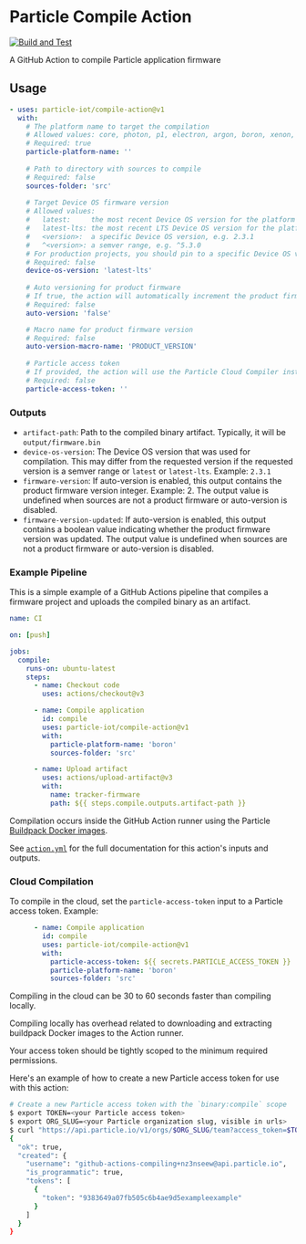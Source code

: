 # Particle Compile Action
[![Build and Test](https://github.com/particle-iot/compile-action/actions/workflows/test.yml/badge.svg)](https://github.com/particle-iot/compile-action/actions/workflows/test.yml)

A GitHub Action to compile Particle application firmware

## Usage

```yaml
- uses: particle-iot/compile-action@v1
  with:
    # The platform name to target the compilation
    # Allowed values: core, photon, p1, electron, argon, boron, xenon, esomx, bsom, b5som, tracker, trackerm, p2, muon
    # Required: true
    particle-platform-name: ''
      
    # Path to directory with sources to compile
    # Required: false
    sources-folder: 'src'
      
    # Target Device OS firmware version
    # Allowed values:
    #   latest:     the most recent Device OS version for the platform
    #   latest-lts: the most recent LTS Device OS version for the platform
    #   <version>:  a specific Device OS version, e.g. 2.3.1
    #   ^<version>: a semver range, e.g. ^5.3.0
    # For production projects, you should pin to a specific Device OS version or semver range, e.g. ^4.0.0
    # Required: false
    device-os-version: 'latest-lts'
      
    # Auto versioning for product firmware
    # If true, the action will automatically increment the product firmware version. See AUTO_VERSION.md for more details.
    # Required: false
    auto-version: 'false'

    # Macro name for product firmware version
    # Required: false
    auto-version-macro-name: 'PRODUCT_VERSION'
    
    # Particle access token
    # If provided, the action will use the Particle Cloud Compiler instead of compiling within the GitHub Action runner
    # Required: false
    particle-access-token: ''
```

### Outputs

* `artifact-path`: Path to the compiled binary artifact. Typically, it will be `output/firmware.bin`
* `device-os-version`: The Device OS version that was used for compilation. This may differ from the requested version if the requested version is a semver range or `latest` or `latest-lts`. Example: `2.3.1`
* `firmware-version`: If auto-version is enabled, this output contains the product firmware version integer. Example: 2. The output value is undefined when sources are not a product firmware or auto-version is disabled.
* `firmware-version-updated`: If auto-version is enabled, this output contains a boolean value indicating whether the product firmware version was updated. The output value is undefined when sources are not a product firmware or auto-version is disabled.

### Example Pipeline

This is a simple example of a GitHub Actions pipeline that compiles a firmware project and uploads the compiled binary as an artifact.

```yaml
name: CI

on: [push]

jobs:
  compile:
    runs-on: ubuntu-latest
    steps:
      - name: Checkout code
        uses: actions/checkout@v3

      - name: Compile application
        id: compile
        uses: particle-iot/compile-action@v1
        with:
          particle-platform-name: 'boron'
          sources-folder: 'src'

      - name: Upload artifact
        uses: actions/upload-artifact@v3
        with:
          name: tracker-firmware
          path: ${{ steps.compile.outputs.artifact-path }}
```

Compilation occurs inside the GitHub Action runner using the Particle [Buildpack Docker images](https://github.com/particle-iot/firmware-buildpack-builder).

See [`action.yml`](action.yml) for the full documentation for this action's inputs and outputs.

### Cloud Compilation

To compile in the cloud, set the `particle-access-token` input to a Particle access token. Example:

```yaml
      - name: Compile application
        id: compile
        uses: particle-iot/compile-action@v1
        with:
          particle-access-token: ${{ secrets.PARTICLE_ACCESS_TOKEN }}
          particle-platform-name: 'boron'
          sources-folder: 'src'
```

Compiling in the cloud can be 30 to 60 seconds faster than compiling locally. 

Compiling locally has overhead related to downloading and extracting buildpack Docker images to the Action runner.

Your access token should be tightly scoped to the minimum required permissions. 

Here's an example of how to create a new Particle access token for use with this action:

```bash
# Create a new Particle access token with the `binary:compile` scope
$ export TOKEN=<your Particle access token>
$ export ORG_SLUG=<your Particle organization slug, visible in urls>
$ curl "https://api.particle.io/v1/orgs/$ORG_SLUG/team?access_token=$TOKEN" -H "Content-Type: application/json" -d '{ "friendly_name": "GitHub Actions Compiling", "scopes": [ "binary:compile" ] }'
{
  "ok": true,
  "created": {
    "username": "github-actions-compiling+nz3nseew@api.particle.io",
    "is_programmatic": true,
    "tokens": [
      {
        "token": "9383649a07fb505c6b4ae9d5exampleexample"
      }
    ]
  }
}
```
